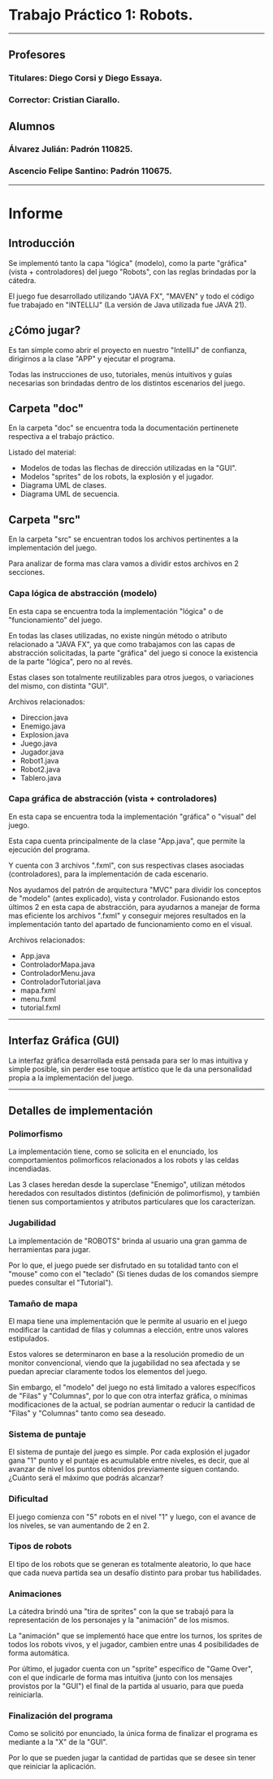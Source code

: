 # Trabajo Práctico 1: Robots.

---

## Profesores
### Titulares: Diego Corsi y Diego Essaya.
### Corrector: Cristian Ciarallo.

## Alumnos
### Álvarez Julián: Padrón 110825.
### Ascencio Felipe Santino: Padrón 110675.

---

# Informe

## Introducción

Se implementó tanto la capa "lógica" (modelo), como la parte "gráfica" (vista + controladores) del juego "Robots", con las reglas brindadas por la cátedra.

El juego fue desarrollado utilizando "JAVA FX", "MAVEN" y todo el código fue trabajado en "INTELLIJ" (La versión de Java utilizada fue JAVA 21).

## ¿Cómo jugar?

Es tan simple como abrir el proyecto en nuestro "IntellIJ" de confianza, dirigirnos a la clase "APP" y ejecutar el programa.

Todas las instrucciones de uso, tutoriales, menús intuitivos y guías necesarias son brindadas dentro de los distintos escenarios del juego.

## Carpeta "doc"

En la carpeta "doc" se encuentra toda la documentación pertinenete respectiva a el trabajo práctico.

Listado del material:
- Modelos de todas las flechas de dirección utilizadas en la "GUI".
- Modelos "sprites" de los robots, la explosión y el jugador.
- Diagrama UML de clases.
- Diagrama UML de secuencia.

## Carpeta "src"

En la carpeta "src" se encuentran todos los archivos pertinentes a la implementación del juego.

Para analizar de forma mas clara vamos a dividir estos archivos en 2 secciones.

### Capa lógica de abstracción (modelo)

En esta capa se encuentra toda la implementación "lógica" o de "funcionamiento" del juego.

En todas las clases utilizadas, no existe ningún método o atributo relacionado a "JAVA FX", ya que como trabajamos con las capas de abstracción solicitadas, la parte "gráfica" del juego si conoce la existencia de la parte "lógica", pero no al revés.

Estas clases son totalmente reutilizables para otros juegos, o variaciones del mismo, con distinta "GUI".

Archivos relacionados:
- Direccion.java
- Enemigo.java
- Explosion.java
- Juego.java
- Jugador.java
- Robot1.java
- Robot2.java
- Tablero.java

### Capa gráfica de abstracción (vista + controladores)

En esta capa se encuentra toda la implementación "gráfica" o "visual" del juego.

Esta capa cuenta principalmente de la clase "App.java", que permite la ejecución del programa.

Y cuenta con 3 archivos ".fxml", con sus respectivas clases asociadas (controladores), para la implementación de cada escenario.

Nos ayudamos del patrón de arquitectura "MVC" para dividir los conceptos de "modelo" (antes explicado), vista y controlador. Fusionando estos últimos 2 en esta capa de abstracción, para ayudarnos a manejar de forma mas eficiente los archivos ".fxml" y conseguir mejores resultados en la implementación tanto del apartado de funcionamiento como en el visual.

Archivos relacionados:
- App.java
- ControladorMapa.java
- ControladorMenu.java
- ControladorTutorial.java
- mapa.fxml
- menu.fxml
- tutorial.fxml

---

## Interfaz Gráfica (GUI)

La interfaz gráfica desarrollada está pensada para ser lo mas intuitiva y simple posible, sin perder ese toque artístico que le da una personalidad propia a la implementación del juego.

---

## Detalles de implementación

### Polimorfismo

La implementación tiene, como se solicita en el enunciado, los comportamientos polimorficos relacionados a los robots y las celdas incendiadas.

Las 3 clases heredan desde la superclase "Enemigo", utilizan métodos heredados con resultados distintos (definición de polimorfismo), y también tienen sus comportamientos y atributos particulares que los caracterízan.

### Jugabilidad

La implementación de "ROBOTS" brinda al usuario una gran gamma de herramientas para jugar.

Por lo que, el juego puede ser disfrutado en su totalidad tanto con el "mouse" como con el "teclado" (Si tienes dudas de los comandos siempre puedes consultar el "Tutorial").

### Tamaño de mapa

El mapa tiene una implementación que le permite al usuario en el juego modificar la cantidad de filas y columnas a elección, entre unos valores estipulados.

Estos valores se determinaron en base a la resolución promedio de un monitor convencional, viendo que la jugabilidad no sea afectada y se puedan apreciar claramente todos los elementos del juego.

Sin embargo, el "modelo" del juego no está limitado a valores específicos de "Filas" y "Columnas", por lo que con otra interfaz gráfica, o mínimas modificaciones de la actual, se podrían aumentar o reducir la cantidad de "Filas" y "Columnas" tanto como sea deseado.

### Sistema de puntaje

El sistema de puntaje del juego es simple. Por cada explosión el jugador gana "1" punto y el puntaje es acumulable entre niveles, es decir, que al avanzar de nivel los puntos obtenidos previamente siguen contando. ¿Cuánto será el máximo que podrás alcanzar?

### Dificultad

El juego comienza con "5" robots en el nivel "1" y luego, con el avance de los niveles, se van aumentando de 2 en 2.

### Tipos de robots

El tipo de los robots que se generan es totalmente aleatorio, lo que hace que cada nueva partida sea un desafío distinto para probar tus habilidades.

### Animaciones

La cátedra brindó una "tira de sprites" con la que se trabajó para la representación de los personajes y la "animación" de los mismos.

La "animación" que se implementó hace que entre los turnos, los sprites de todos los robots vivos, y el jugador, cambien entre unas 4 posibilidades de forma automática.

Por último, el jugador cuenta con un "sprite" específico de "Game Over", con el que indicarle de forma mas intuitiva (junto con los mensajes provistos por la "GUI") el final de la partida al usuario, para que pueda reiniciarla.

### Finalización del programa

Como se solicitó por enunciado, la única forma de finalizar el programa es mediante a la "X" de la "GUI".

Por lo que se pueden jugar la cantidad de partidas que se desee sin tener que reiniciar la aplicación.
